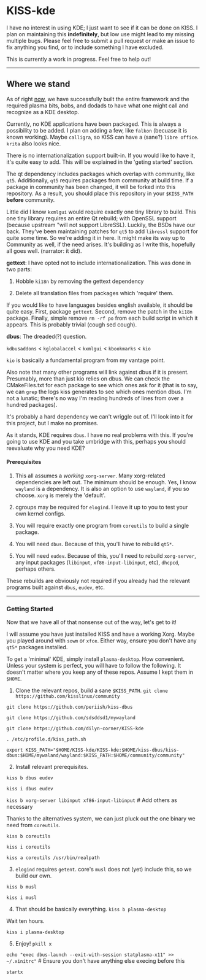 # KISS-kde

I have no interest in using KDE; I just want to see if it can be done on KISS. I plan on maintaining this __indefinitely__, but low use might lead to my missing multiple bugs. Please feel free to submit a pull request or make an issue to fix anything you find, or to include something I have excluded.

This is currently a work in progress. Feel free to help out!

---

## Where we stand

As of right [now](https://github.com/dilyn-corner/KISS-kde/commit/8847aa1f15dbbe72eb7465730323b2c91d8bb768), we have successfully built the entire framework and the required plasma bits, bobs, and dodads to have what one might call and recognize as a KDE desktop. 

Currently, no KDE applications have been packaged. This is always a possibility to be added. I plan on adding a few, like `falkon` (becuase it is known working). Maybe `calligra`, so KISS can have a (sane?) `libre office`. `krita` also looks nice. 

There is no internationalization support built-in. If you would like to have it, it's quite easy to add. This will be explained in the 'geting started' section. 

The qt dependency includes packages which overlap with community, like `qt5`. Additionally, `qt5` requires packages from community at build time. If a package in community has been changed, it will be forked into this repository. As a result, you should place this repository in your `$KISS_PATH` __before__ community.

Little did I know `kxmlgui` would require exactly one tiny library to build. This one tiny library requires an entire Qt rebuild; with OpenSSL support (because upstream "will not support LibreSSL). Luckily, the BSDs have our back. They've been maintaining patches for `qt5` to add `libressl` support for quite some time. So we're adding it in here. It might make its way up to Community as well, if the need arises. It's building as I write this, hopefully all goes well. (narrator: it did). 

__gettext__: I have opted not to include internationalization. This was done in two parts:

1) Hobble `ki18n` by removing the gettext dependency

2) Delete all translation files from packages which 'require' them. 

If you would like to have languages besides english available, it should be quite easy. First, package `gettext`. Second, remove the patch in the `ki18n` package. Finally, simple remove `rm -rf po` from each build script in which it appears. This is probably trivial (cough sed cough). 

__dbus__: The dreaded(?) question.

`kdbusaddons` < `kglobalaccel` < `kxmlgui` < `kbookmarks` < `kio`

`kio` is basically a fundamental program from my vantage point. 

Also note that many other programs will link against dbus if it is present. Presumably, more than just kio relies on dbus. We can check the CMakeFiles.txt for each package to see which ones ask for it (that is to say, we can `grep` the logs kiss generates to see which ones mention dbus. I'm not a lunatic; there's no way I'm reading hundreds of lines from over a hundred packages).

It's probably a hard dependency we can't wriggle out of. I'll look into it for this project, but I make no promises. 

As it stands, KDE requires `dbus`. I have no real problems with this. If you're going to use KDE and you take umbridge with this, perhaps you should reevaluate why you need KDE?

#### Prerequisites

1. This all assumes a *working* `xorg-server`. Many xorg-related dependencies are left out. The minimum should be enough. Yes, I know `wayland` is a dependency. It is also an option to use `wayland`, if you so choose. `xorg` is merely the 'default'.

2. cgroups may be required for `elogind`. I leave it up to you to test your own kernel configs.

3. You will require exactly one program from `coreutils` to build a single package. 

4. You will need `dbus`. Because of this, you'll have to rebuild `qt5*`.

5. You will need `eudev`. Because of this, you'll need to rebuild `xorg-server`, any input packages (`libinput`, `xf86-input-libinput`, etc), `dhcpcd`, perhaps others.

These rebuilds are obviously not required if you already had the relevant programs built against `dbus`, `eudev`, etc.

---

### Getting Started

Now that we have all of that nonsense out of the way, let's get to it!

I will assume you have just installed KISS and have a working Xorg. Maybe you played around with `sowm` or `xfce`. Either way, ensure you don't have any `qt5*` packages installed.

To get a 'minimal' KDE, simply install `plasma-desktop`. How convenient. Unless your system is perfect, you will have to follow the following. It doesn't matter where you keep any of these repos. Assume I kept them in `$HOME`. 

1. Clone the relevant repos, build a sane `$KISS_PATH`.
`git clone https://github.com/kisslinux/community` 

`git clone https://github.com/periish/kiss-dbus`

`git clone https://github.com/sdsddsd1/mywayland`

`git clone https://github.com/dilyn-corner/KISS-kde`

`. /etc/profile.d/kiss_path.sh`

`export KISS_PATH="$HOME/KISS-kde/KISS-kde:$HOME/kiss-dbus/kiss-dbus:$HOME/mywaland/wayland:$KISS_PATH:$HOME/community/community"`

2. Install relevant prerequisites.

`kiss b dbus eudev`

`kiss i dbus eudev`

`kiss b xorg-server libinput xf86-input-libinput` # Add others as necessary

Thanks to the alternatives system, we can just pluck out the one binary we need from `coreutils`.

`kiss b coreutils`

`kiss i coreutils`

`kiss a coreutils /usr/bin/realpath`

3. `elogind` requires `getent`. core's `musl` does not (yet) include this, so we build our own. 

`kiss b musl`

`kiss i musl`

4. That should be basically everything.
`kiss b plasma-desktop`

Wait ten hours.

`kiss i plasma-desktop`

5. Enjoy!
`pkill x`

`echo "exec dbus-launch --exit-with-session statplasma-x11" >> ~/.xinitrc"` # Ensure you don't have anything else execing before this

`startx`
